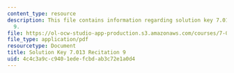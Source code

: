 ```yaml
---
content_type: resource
description: This file contains information regarding solution key 7.013 recitation
  9.
file: https://ol-ocw-studio-app-production.s3.amazonaws.com/courses/7-013-introductory-biology-spring-2013/4c4c3a9cc9401edefcbdab3c72e1a0d4_MIT7_013S12_RecitatSol_9.pdf
file_type: application/pdf
resourcetype: Document
title: Solution Key 7.013 Recitation 9
uid: 4c4c3a9c-c940-1ede-fcbd-ab3c72e1a0d4
---
```

